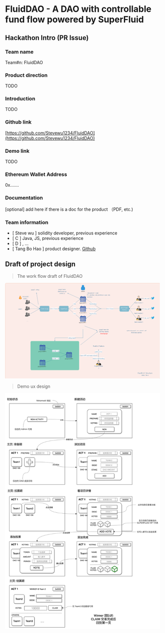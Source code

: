 # FluidDAO - A DAO with controllable fund flow powered by SuperFluid

## Hackathon Intro (PR Issue)

### **Team name**

Team#n: FluidDAO

### **Product direction**

<!-- Please brief your product direction so that judges will know in what space you mainly built, etc. -->
TODO

### **Introduction**

<!-- Introduce your product in detail, including what problems are you going to solve, what highlight techs you are using, what values it will bring, etc. -->
TODO

### **Github link**

[https://github.com/Stevewu1234/FluidDAO](https://github.com/Stevewu1234/FluidDAO)

### **Demo link**

<!-- Provide a link to the demo recording if you have -->

TODO

### **Ethereum Wallet Address**

0x.......

### **Documentation**

[optional] add here if there is a doc for the product （PDF, etc.)

<!--
Twitter handle
[optional] let us know the Twitter handles of team members

Website
[optional] if you've built a website page for your product, please feel free to share
-->

### **Team information**

<!-- Let us know your team composition and everyone's responsibility -->
- [ Steve wu ] solidity developer, previous experience
- [ C ] Java, JS, previous experience
- [ D ] , ...
- [ Tang Bo Hao ] product designer. [Github](https://github.com/btspoony)

<!-- 
Steps to follow

1. New an issue in this repo
2. Fill in the information as the above template requires
3. Leave the issue each team creates open
4. Before the submission deadline, propose a PR to this repo, detailed steps are:
    - Fork this repo
    - Add your projects files(source codes, demo video, docs, PPT etc.) into e.g. /projects/Team-0-AAAA, /projects/Team-1-BBBB folder
    - New a PR to this repo
-->

## Draft of project design

> The work flow draft of FluidDAO

![Workflow][img-workflow]

> Demo ux design

![UI diagram][img-ui-flow]

[img-workflow]: img/workflow.png "Workflow"
[img-ui-flow]: img/ui-flow.jpg "Demo UI flow"
